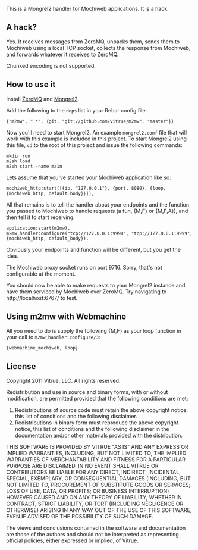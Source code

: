 This is a Mongrel2 handler for Mochiweb applications. It is a hack.

## A hack? ##

Yes. It receives messages from ZeroMQ, unpacks them, sends them to Mochiweb
using a local TCP socket, collects the response from Mochiweb, and forwards
whatever it receives to ZeroMQ.

Chunked encoding is not supported.

## How to use it ##

Install [ZeroMQ](http://www.zeromq.org/) and [Mongrel2](http://mongrel2.org/).

Add the following to the `deps` list in your Rebar config file:

    {'m2mw', ".*", {git, "git://github.com/vitrue/m2mw", "master"}}

Now you'll need to start Mongrel2. An example `mongrel2.conf` file that will
work with this example is included in this project. To start Mongrel2 using this
file, `cd` to the root of this project and issue the following commands:

    mkdir run
    m2sh load
    m2sh start -name main

Lets assume that you've started your Mochiweb application like so:

    mochiweb_http:start([{ip, "127.0.0.1"}, {port, 8080}, {loop, {mochiweb_http, default_body}}]),

All that remains is to tell the handler about your endpoints and the function
you passed to Mochiweb to handle requests (a fun, {M,F} or {M,F,A}), and then
tell it to start receiving:

    application:start(m2mw),
    m2mw_handler:configure("tcp://127.0.0.1:9998", "tcp://127.0.0.1:9999", {mochiweb_http, default_body}).

Obviously your endpoints and function will be different, but you get the idea.

The Mochiweb proxy socket runs on port 9716. Sorry, that's not configurable
at the moment.

You should now be able to make requests to your Mongrel2 instance and have them
serviced by Mochiweb over ZeroMQ. Try navigating to http://localhost:6767/ to
test.

## Using m2mw with Webmachine ##

All you need to do is supply the following {M,F} as your loop function in your
call to `m2mw_handler:configure/3`:

    {webmachine_mochiweb, loop}

## License ##

Copyright 2011 Vitrue, LLC. All rights reserved.

Redistribution and use in source and binary forms, with or without modification,
are permitted provided that the following conditions are met:

1. Redistributions of source code must retain the above copyright notice, this
list of conditions and the following disclaimer.
2. Redistributions in binary form must reproduce the above copyright notice,
this list of conditions and the following disclaimer in the documentation and/or
other materials provided with the distribution.

THIS SOFTWARE IS PROVIDED BY VITRUE "AS IS" AND ANY EXPRESS OR IMPLIED
WARRANTIES, INCLUDING, BUT NOT LIMITED TO, THE IMPLIED WARRANTIES OF
MERCHANTABILITY AND FITNESS FOR A PARTICULAR PURPOSE ARE DISCLAIMED. IN NO
EVENT SHALL VITRUE OR CONTRIBUTORS BE LIABLE FOR ANY DIRECT, INDIRECT,
INCIDENTAL, SPECIAL, EXEMPLARY, OR CONSEQUENTIAL DAMAGES (INCLUDING, BUT NOT
LIMITED TO, PROCUREMENT OF SUBSTITUTE GOODS OR SERVICES; LOSS OF USE, DATA, OR
PROFITS; OR BUSINESS INTERRUPTION) HOWEVER CAUSED AND ON ANY THEORY OF
LIABILITY, WHETHER IN CONTRACT, STRICT LIABILITY, OR TORT (INCLUDING NEGLIGENCE
OR OTHERWISE) ARISING IN ANY WAY OUT OF THE USE OF THIS SOFTWARE, EVEN IF
ADVISED OF THE POSSIBILITY OF SUCH DAMAGE.

The views and conclusions contained in the software and documentation are those
of the authors and should not be interpreted as representing official policies,
either expressed or implied, of Vitrue.
